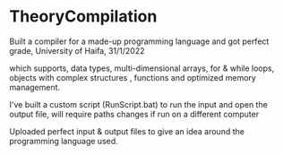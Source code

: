 # TheoryCompilation
Built a compiler for a made-up programming language and got perfect grade, University of Haifa, 31/1/2022

which supports, data types, multi-dimensional arrays, for & while loops, objects with complex structures , functions and optimized memory management.

I've built a custom script (RunScript.bat) to run the input and open the output file, will require paths changes if run on a different computer

Uploaded perfect input & output files to give an idea around the programming language used.



